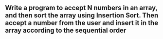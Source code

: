 ## 	Write a program to accept N numbers in an array, and then sort the array using **Insertion Sort**. Then accept a number from the user and insert it in the array according to the sequential order

